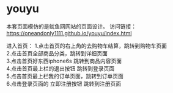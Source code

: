 # youyu
本套页面模仿的是鱿鱼网网站的页面设计。
访问链接：https://oneandonly1111.github.io/youyu/index.html

进入首页： 1.点击首页的右上角的去购物车结算，跳转到购物车页面 <br>2.点击首页全部商品分类，跳转到详细页面<br> 3.点击首页好东西iphone6s 跳转到商品内容页面<br> 4.点击首页最上栏的退出按钮 跳转到登录页面 <br>5.点击首页最上栏我的订单页面，跳转到订单页面 <br>6.点击登录页面的 立即注册按钮 跳转到注册页面
